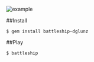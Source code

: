 ![example](https://s3-us-west-2.amazonaws.com/dglunz/battleship-dg.gif)

##Install

`
$ gem install battleship-dglunz
`

##Play

`
$ battleship
`
